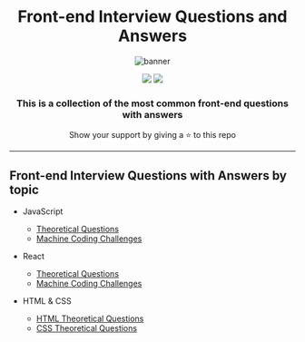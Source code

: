 <h1 align="center">
    Front-end Interview Questions and Answers
</h1>

<div align="center">
    <img src="assets/banner.jpg" alt="banner" />
</div>

<div align="center">
    <p>
	    <a name="madeWith"><img src="https://img.shields.io/badge/MADE_WITH-MARKDOWN-green?style=for-the-badge"></a>
	    <a name="license"><img src="https://img.shields.io/badge/license-mit-green?style=for-the-badge"></a>
    </p>
</div>

<div align="center">
    <h3>This is a collection of the most common front-end questions with answers</h3>
	<p>Show your support by giving a ⭐ to this repo</p>
</div>

---

## Front-end Interview Questions with Answers by topic

- JavaScript

  - [Theoretical Questions](./javascript-concepts.md)
  - [Machine Coding Challenges](./javascript-machine-coding.md)

- React

  - [Theoretical Questions](./react-concepts.md)
  - [Machine Coding Challenges](./react-machine-coding.md)
  
- HTML & CSS

  - [HTML Theoretical Questions](./html-questions.md)
  - [CSS Theoretical Questions](./css-questions.md)
